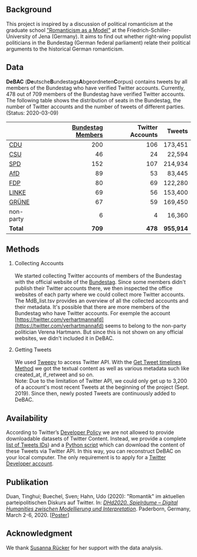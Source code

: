 ## Background
This project is inspired by a discussion of political romanticism at the graduate school ["Romanticism as a Model"](http://modellromantik.uni-jena.de/) at the Friedrich-Schiller-University of Jena (Germany). It aims to find out whether right-wing populist politicians in the Bundestag (German federal parliament) relate their political arguments to the historical German romanticism.

## Data
**DeBAC** (**De**utsche**B**undestags**A**bgeordneten**C**orpus) contains tweets by all members of the Bundestag who have verified Twitter accounts. Currently, 478 out of 709 members of the Bundestag have verified Twitter accounts. The following table shows the distribution of seats in the Bundestag, the number of Twitter accounts and the number of tweets of different parties.
<br/>(Status: 2020-03-09)

|   |[Bundestag Members](https://www.bundestag.de/abgeordnete)|Twitter Accounts|Tweets|
|---|---:|---:|---:|
|[CDU](https://www.cducsu.de/hier-stellt-die-cducsu-bundestagsfraktion-ihre-abgeordneten-vor)|200|106|173,451|
|[CSU](https://www.cducsu.de/hier-stellt-die-cducsu-bundestagsfraktion-ihre-abgeordneten-vor)|46|24|22,594|
|[SPD](https://www.spdfraktion.de/abgeordnete/alle)|152|107|214,934|
|[AfD](https://www.afdbundestag.de/abgeordnete/)|89|53|83,445|
|[FDP](https://www.fdpbt.de/fraktion/abgeordnete)|80|69|122,280|
|[LINKE](https://www.linksfraktion.de/fraktion/abgeordnete/)|69|56|153,400|
|[GRÜNE](https://www.gruene-bundestag.de/abgeordnete)|67|59|169,450|
|non-party|6|4|16,360|
|**Total**|**709**|**478**|**955,914**|

## Methods

1. Collecting Accounts
<br/><br/>We started collecting Twitter accounts of members of the Bundestag with the official website of the [Bundestag](https://www.bundestag.de/abgeordnete). Since some members didn't publish their Twitter accounts there, we then inspected the office websites of each party where we could collect more Twitter accounts. The MdB_list.tsv provides an overview of all the collected accounts and their metadata. It's possible that there are more members of the Bundestag who have Twitter accounts. For exemple the account [https://twitter.com/verhartmannafd](https://twitter.com/verhartmannafd) seems to belong to the non-party politician Verena Hartmann. But since this is not shown on any official websites, we didn't included it in DeBAC.

2. Getting Tweets
<br/><br/>We used [Tweepy](https://www.tweepy.org/) to access Twitter API. With the [Get Tweet timelines Method](https://developer.twitter.com/en/docs/tweets/timelines/api-reference/get-statuses-user_timeline) we got the textual content as well as various metadata such like created_at, if_retweet and so on.
<br/>Note: Due to the limitation of Twitter API, we could only get up to 3,200 of a account's most recent Tweets at the beginning of the project (Sept. 2019). Since then, newly posted Tweets are continuously added to DeBAC. 

## Availability

According to Twitter’s [Developer Policy](https://developer.twitter.com/en/developer-terms/agreement-and-policy) we are not allowed to provide downloadable datasets of Twitter Content. Instead, we provide a complete [list of Tweets IDs](tweets-meta.tsv)) and a [Python script](download_tweets.py) which can download the content of these Tweets via Twitter API. In this way, you can reconstruct DeBAC on your local computer. The only requirement is to apply for a [Twitter Developer account](https://developer.twitter.com/).

## Publikation

Duan, Tinghui; Buechel, Sven; Hahn, Udo (2020): "Romantik" im aktuellen parteipolitischen Diskurs auf Twitter. In: [*DHd2020. Spielräume – Digital Humanities zwischen Modellierung und Interpretation*](https://dhd2020.de/). Paderborn, Germany, March 2-6, 2020. [[Poster](https://github.com/JULIELab/DeBAC/raw/master/DHd2020/Poster_dhd2020.pdf)]

## Acknowledgment

We thank [Susanna Rücker](https://github.com/susannaruecker) for her support with the data analysis.
